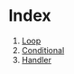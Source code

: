 # Index

1. [Loop](https://github.com/ttund21/Ansible/blob/master/RedHat/Loops/README.md)
2. [Conditional](https://github.com/ttund21/Ansible/tree/master/RedHat/Conditionals)
3. [Handler](https://github.com/ttund21/Ansible/blob/master/RedHat/Handlers/README.md)
